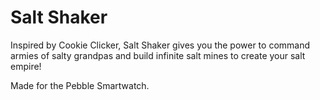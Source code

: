 Salt Shaker
==========

Inspired by Cookie Clicker, Salt Shaker gives you the power to command armies of salty grandpas and build infinite salt mines to create your salt empire!

Made for the Pebble Smartwatch.
